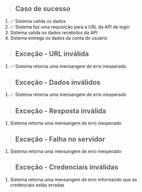 > ## Caso de sucesso
1. ✅ Sistema valida os dados
2. ✅ Sistema faz uma requisição para a URL da API de login
3. Sistema valida os dados recebidos da API
4. Sistema entrega os dados da conta do usuário

> ## Exceção - URL inválida
1. ✅ Sistema retorna uma mensangem de erro inesperado

> ## Exceção - Dados inválidos
1. ✅ Sistema retorna uma mensangem de erro inesperado

> ## Exceção - Resposta inválida
1. Sistema retorna uma mensangem de erro inesperado

> ## Exceção - Falha no servidor
1. Sistema retorna uma mensangem de erro inesperado

> ## Exceção - Credenciais inválidas
1. Sistema retorna uma mensangem de erro informando que as credenciais estão erradas